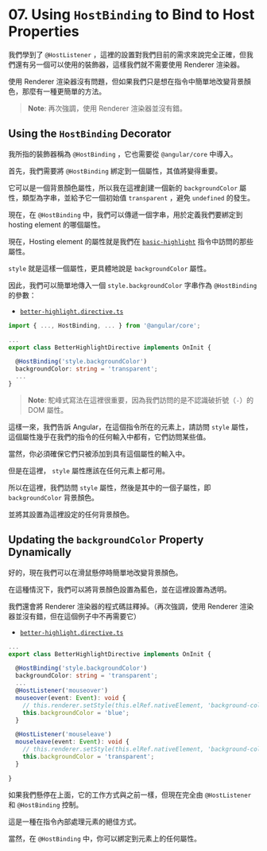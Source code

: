 # 07. Using `HostBinding` to Bind to Host Properties

我們學到了 `@HostListener` ，這裡的設置對我們目前的需求來說完全正確，但我們還有另一個可以使用的裝飾器，這樣我們就不需要使用 Renderer 渲染器。

使用 Renderer 渲染器沒有問題，但如果我們只是想在指令中簡單地改變背景顏色，那麼有一種更簡單的方法。

> **Note**:
> 再次強調，使用 Renderer 渲染器並沒有錯。

## Using the `HostBinding` Decorator

我所指的裝飾器稱為 `@HostBinding` ，它也需要從 `@angular/core` 中導入。

首先，我們需要將 `@HostBinding` 綁定到一個屬性，其值將變得重要。

它可以是一個背景顏色屬性，所以我在這裡創建一個新的 `backgroundColor` 屬性，類型為字串，並給予它一個初始值 `transparent` ，避免 `undefined` 的發生。

現在，在 `@HostBinding` 中，我們可以傳遞一個字串，用於定義我們要綁定到 hosting element 的哪個屬性。

現在，Hosting element 的屬性就是我們在 [`basic-highlight`](../../directives/src/app/basic-highlight/basic-highlight.directive.ts) 指令中訪問的那些屬性。

`style` 就是這樣一個屬性，更具體地說是 `backgroundColor` 屬性。

因此，我們可以簡單地傳入一個 `style.backgroundColor` 字串作為 `@HostBinding` 的參數：

- [`better-highlight.directive.ts`](../../directives/src/app/better-highlight/better-highlight.directive.ts)

```ts
import { ..., HostBinding, ... } from '@angular/core';

...
export class BetterHighlightDirective implements OnInit {

  @HostBinding('style.backgroundColor')
  backgroundColor: string = 'transparent';
  ...
}
```

> **Note**:
> 駝峰式寫法在這裡很重要，因為我們訪問的是不認識破折號（`-`）的 DOM 屬性。

這樣一來，我們告訴 Angular，在這個指令所在的元素上，請訪問 `style` 屬性，這個屬性幾乎在我們的指令的任何輸入中都有，它們訪問某些值。

當然，你必須確保它們只被添加到具有這個屬性的輸入中。

但是在這裡， `style` 屬性應該在任何元素上都可用。

所以在這裡，我們訪問 `style` 屬性，然後是其中的一個子屬性，即 `backgroundColor` 背景顏色。

並將其設置為這裡設定的任何背景顏色。

## Updating the `backgroundColor` Property Dynamically

好的，現在我們可以在滑鼠懸停時簡單地改變背景顏色。

在這種情況下，我們可以將背景顏色設置為藍色，並在這裡設置為透明。

我們還會將 Renderer 渲染器的程式碼註釋掉。（再次強調，使用 Renderer 渲染器並沒有錯，但在這個例子中不再需要它）

- [`better-highlight.directive.ts`](../../directives/src/app/better-highlight/better-highlight.directive.ts)

```ts
...
export class BetterHighlightDirective implements OnInit {

  @HostBinding('style.backgroundColor')
  backgroundColor: string = 'transparent';
  ...
  @HostListener('mouseover')
  mouseover(event: Event): void {
    // this.renderer.setStyle(this.elRef.nativeElement, 'background-color', 'blue');
    this.backgroundColor = 'blue';
  }

  @HostListener('mouseleave')
  mouseleave(event: Event): void {
    // this.renderer.setStyle(this.elRef.nativeElement, 'background-color', 'transparent');
    this.backgroundColor = 'transparent';
  }

}
```

如果我們懸停在上面，它的工作方式與之前一樣，但現在完全由 `@HostListener` 和 `@HostBinding` 控制。

這是一種在指令內部處理元素的絕佳方式。

當然，在 `@HostBinding` 中，你可以綁定到元素上的任何屬性。